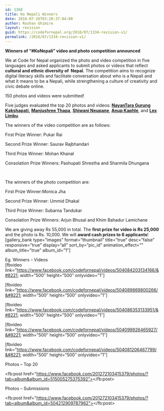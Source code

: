 ```yaml
---
id: 1368
title: Ko Nepali Winners
date: 2016-07-26T03:20:37-04:00
author: Roshan Ghimire
layout: revision
guid: https://codefornepal.org/2016/07/1334-revision-v1/
permalink: /2016/07/1334-revision-v1/
---
```

**Winners of “#KoNepali” video and photo competition announced**

<span style="font-weight: 400;">We at Code for Nepal organized the photo and video competition in five languages and asked applicants to submit photos or videos that reflect </span>**cultural and ethnic diversity of  Nepal.** <span style="font-weight: 400;">The competition aims to recognize digital literacy skills and facilitate conversation about who is a Nepali and what it means to be a Nepali, while strengthening a culture of creativity and civic debate online.</span>

150 photos and videos were submitted!

<span style="font-weight: 400;">Five judges evaluated the top 20 photos and videos: </span>[**NayanTara Gurung Kakshapati,**](https://twitter.com/NTGKTM) [**Manjushree Thapa**](https://twitter.com/manjushreethapa)<span style="font-weight: 400;">, </span>[**Shiwani Neupane**](https://twitter.com/ShiwaniNeupane)<span style="font-weight: 400;">, </span>[**Anup Kaphle**](https://twitter.com/AnupKaphle)<span style="font-weight: 400;">, and </span>[**Lex Limbu**](https://twitter.com/lexlimbu)<span style="font-weight: 400;">.</span>

The winners of the video competition are as follows:

 <span style="font-weight: 400;">First Prize Winner: Pukar Rai</span>

 <span style="font-weight: 400;">Second Prize Winner: Saurav Rajbhandari</span>

<span style="font-weight: 400;">Third Prize Winner: Mohan Khanal</span>

<span style="font-weight: 400;">Consolation Prize Winners: Pashupati Shrestha and Sharmila Dhungana</span>

&nbsp;

<span style="font-weight: 400;">The winners of the photo competition are: </span>

First Prize Winner:Monica Jha

<span style="font-weight: 400;">Second Prize Winner: Ummid Dhakal</span>

<span style="font-weight: 400;">Third Prize Winner: Subarna Tandukar</span>

<span style="font-weight: 400;">Consolation Prize Winners: Arjun Bhusal and Khim Bahadur Lamichane</span>

<span style="font-weight: 400;">We are giving away Rs 55,000 in total. The </span>**first prize for video is Rs 25,000** <span style="font-weight: 400;">and the photo is Rs. 10,000. We will </span>**award cash prizes to 6 applicants**<span style="font-weight: 400;">!</span>  
[gallery\_bank type=&#8221;images&#8221; format=&#8221;thumbnail&#8221; title=&#8221;true&#8221; desc=&#8221;false&#8221; responsive=&#8221;true&#8221; display=&#8221;all&#8221; sort\_by=&#8221;pic\_id&#8221; animation\_effect=&#8221;&#8221; album\_title=&#8221;true&#8221; album\_id=&#8221;1&#8243;]

Eg. Winners &#8211; Videos  
[fbvideo link=&#8221;https://www.facebook.com/codefornepal/videos/504084203134166/&#8221; width=&#8221;500&#8243; height=&#8221;500&#8243; onlyvideo=&#8221;1&#8243;]

[fbvideo link=&#8221;https://www.facebook.com/codefornepal/videos/504089869800266/&#8221; width=&#8221;500&#8243; height=&#8221;500&#8243; onlyvideo=&#8221;1&#8243;]

[fbvideo link=&#8221;https://www.facebook.com/codefornepal/videos/504086353133951/&#8221; width=&#8221;500&#8243; height=&#8221;500&#8243; onlyvideo=&#8221;1&#8243;]

[fbvideo link=&#8221;https://www.facebook.com/codefornepal/videos/504099926465927/&#8221; width=&#8221;500&#8243; height=&#8221;500&#8243; onlyvideo=&#8221;1&#8243;]

[fbvideo link=&#8221;https://www.facebook.com/codefornepal/videos/504081206467799/&#8221; width=&#8221;500&#8243; height=&#8221;500&#8243; onlyvideo=&#8221;1&#8243;]

Photos &#8211; Top 20

<fb:post href="https://www.facebook.com/201272103415379/photos/?tab=album&album_id=515005275375392"></fb:post>

Photos &#8211; Submissions

<fb:post href="https://www.facebook.com/201272103415379/photos/?tab=album&album_id=504212909787962"></fb:post>